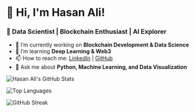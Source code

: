 # 👋 Hi, I'm Hasan Ali!

### 🔹 Data Scientist | Blockchain Enthusiast | AI Explorer

- 🔭 I’m currently working on **Blockchain Development & Data Science**
- 🌱 I’m learning **Deep Learning & Web3**
- 📫 How to reach me: [LinkedIn](https://linkedin.com/in/hassan-ali-61580629a) | [GitHub](https://github.com/Hasan-Ali158)
- 💬 Ask me about **Python, Machine Learning, and Data Visualization**

![Hasan Ali's GitHub Stats](https://github-readme-stats.vercel.app/api?username=Hasan-Ali158&show_icons=true&theme=radical)


![Top Languages](https://github-readme-stats.vercel.app/api/top-langs/?username=Hasan-Ali158&layout=compact&theme=radical)


![GitHub Streak](https://github-readme-streak-stats.herokuapp.com/?user=Hasan-Ali158&theme=radical)
